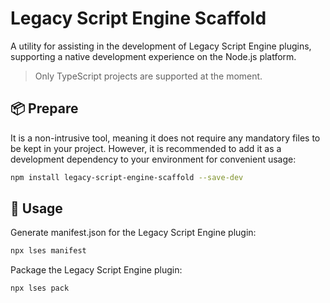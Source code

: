 # Legacy Script Engine Scaffold

A utility for assisting in the development of Legacy Script Engine plugins, supporting a native development experience on the Node.js platform.

> Only TypeScript projects are supported at the moment.

## 📦 Prepare

It is a non-intrusive tool, meaning it does not require any mandatory files to be kept in your project. However, it is recommended to add it as a development dependency to your environment for convenient usage:

```bash
npm install legacy-script-engine-scaffold --save-dev
```

## 🚀 Usage

Generate manifest.json for the Legacy Script Engine plugin:

```bash
npx lses manifest
```

Package the Legacy Script Engine plugin:

```bash
npx lses pack
```
